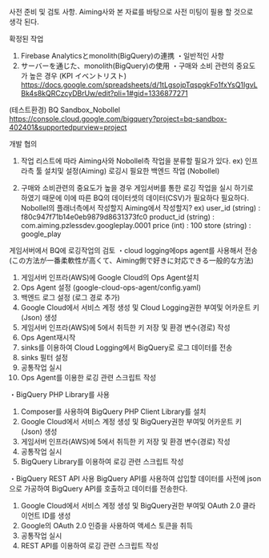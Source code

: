 사전 준비 및 검토 사항.
Aiming사와 본 자료를 바탕으로 사전 미팅이 필용 할 것으로 생각 된다.

확정된 작업
1. Firebase Analyticsとmonolith(BigQuery)の連携
・일반적인 사항
3. サーバーを通じた、monolith(BigQuery)の使用
・구매와 소비 관련의 중요도가 높은 경우
(KPI イベントリスト)
https://docs.google.com/spreadsheets/d/1tLgsojpTqspgkFo1fxYsQ1IgvLBk4s8kQRCzcyDBrUw/edit?pli=1#gid=1336877271

(테스트환경)
BQ Sandbox_Nobollel
https://console.cloud.google.com/bigquery?project=bq-sandbox-402401&supportedpurview=project


개발 협의
1. 작업 리스트에 따라 Aiming사와 Nobollel측 작업을 분류할 필요가 있다.
	ex) 인프라측 툴 설치및 설정(Aiming)
	   로깅시 필요한 백엔드 작업 (Nobollel)

3. 구매와 소비관련의 중요도가 높을 경우 게임서버를 통한 로깅 작업을 실시 하기로 하였기 때문에
이에 따른 BQ의 데이터셋의 데이터(CSV)가 필요하다 필요하다.
Nobollel의 플래너측에서 작성할지 Aiming에서 작성할지?
ex) 
user_id (string) : f80c947f71b14e0eb9879d8631373fc0
product_id (string) : com.aiming.pzlessdev.googleplay.0001
price (int) : 100 
store (string) : google_play


게임서버에서 BQ에 로깅작업의 검토
・cloud logging에ops agent를 사용해서 전송
(この方法が一番柔軟性が高くて、Aiming側で好きに対応できる一般的な方法)
1. 게임서버 인프라(AWS)에 Google Cloud의 Ops Agent설치
3. Ops Agent 설정 (google-cloud-ops-agent/config.yaml)
4. 백엔드 로그 설정 (로그 경로 추가)
5. Google Cloud에서 서비스 계정 생성 및 Cloud Logging권한 부여및 어카운트 키(Json) 생성
6. 게임서버 인프라(AWS)에 5에서 취득한 키 저장 및 환경 변수(경로) 작성
7. Ops Agent재시작
8. sinks를 이용하여 Cloud Logging에서 BigQuery로 로그 데이터를 전송
9. sinks 필터 설정
10. 공통작업 실시
11. Ops Agent를 이용한 로깅 관련 스크립트 작성

・BigQuery PHP Library를 사용
1. Composer를 사용하여 BigQuery PHP Client Library를 설치
2. Google Cloud에서 서비스 계정 생성 및 BigQuery권한 부여및 어카운트 키(Json) 생성
3. 게임서버 인프라(AWS)에 5에서 취득한 키 저장 및 환경 변수(경로) 작성
4. 공통작업 실시
5. BigQuery Library를 이용하여 로깅 관련 스크립트 작성

・BigQuery REST API 사용
BigQuery API를 사용하여 삽입할 데이터를 사전에 json으로 가공하여 BigQuery API를 호출하고 데이터를 전송한다.
1. Google Cloud에서 서비스 계정 생성 및 BigQuery권한 부여및 OAuth 2.0 클라이언트 ID를 생성
2. Google의 OAuth 2.0 인증을 사용하여 액세스 토큰을 취득
3. 공통작업 실시
4. REST API를 이용하여 로깅 관련 스크립트 작성
